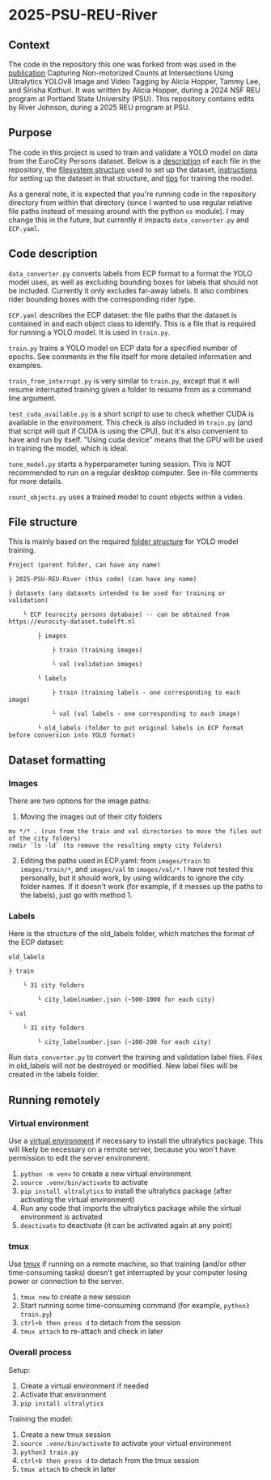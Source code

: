 # 2025-PSU-REU-River

## Context
The code in the repository this one was forked from was used in the [publication](https://pdxscholar.library.pdx.edu/altreu_projects/17/) Capturing Non-motorized Counts at Intersections Using Ultralytics YOLOv8 Image and Video Tagging by Alicia Hopper, Tammy Lee, and Sirisha Kothuri. It was written by Alicia Hopper, during a 2024 NSF REU program at Portland State University (PSU). This repository contains edits by River Johnson, during a 2025 REU program at PSU.
## Purpose
The code in this project is used to train and validate a YOLO model on data from the EuroCity Persons dataset. Below is a [description](https://github.com/River64/2025-PSU-REU-River/tree/main?tab=readme-ov-file#code-description) of each file in the repository, the [filesystem structure](https://github.com/River64/2025-PSU-REU-River/tree/main?tab=readme-ov-file#file-structure) used to set up the dataset, [instructions](https://github.com/River64/2025-PSU-REU-River/tree/main?tab=readme-ov-file#dataset-formatting) for setting up the dataset in that structure, and [tips](https://github.com/River64/2025-PSU-REU-River/tree/main?tab=readme-ov-file#running-remotely) for training the model.

As a general note, it is expected that you're running code in the repository directory from within that directory (since I wanted to use regular relative file paths instead of messing around with the python `os` module). I may change this in the future, but currently it impacts `data_converter.py` and `ECP.yaml`.
## Code description
`data_converter.py` converts labels from ECP format to a format the YOLO model uses, as well as excluding bounding boxes for labels that should not be included. Currently it only excludes far-away labels. It also combines rider bounding boxes with the corresponding rider type.

`ECP.yaml` describes the ECP dataset: the file paths that the dataset is contained in and each object class to identify. This is a file that is required for running a YOLO model. It is used in `train.py`.

`train.py` trains a YOLO model on ECP data for a specified number of epochs. See comments in the file itself for more detailed information and examples.

`train_from_interrupt.py` is very similar to `train.py`, except that it will resume interrupted training given a folder to resume from as a command line argument.

`test_cuda_available.py` is a short script to use to check whether CUDA is available in the environment. This check is also included in `train.py` (and that script will quit if CUDA is using the CPU), but it's also convenient to have and run by itself. "Using cuda device" means that the GPU will be used in training the model, which is ideal.

`tune_model.py` starts a hyperparameter tuning session. This is NOT recommended to run on a regular desktop computer. See in-file comments for more details.

`count_objects.py` uses a trained model to count objects within a video.
## File structure
This is mainly based on the required [folder structure](https://docs.ultralytics.com/datasets/classify/) for YOLO model training.
```
Project (parent folder, can have any name)

├ 2025-PSU-REU-River (this code) (can have any name)

├ datasets (any datasets intended to be used for training or validation)

    └ ECP (eurocity persons database) -- can be obtained from https://eurocity-dataset.tudelft.nl

        ├ images

            ├ train (training images)

            └ val (validation images)
            
        └ labels

            ├ train (training labels - one corresponding to each image)

            └ val (val labels - one corresponding to each image)

        └ old_labels (folder to put original labels in ECP format before conversion into YOLO format)
```
## Dataset formatting
### Images
There are two options for the image paths:
1. Moving the images out of their city folders
```
mv */* . (run from the train and val directories to move the files out of the city folders)
rmdir `ls -ld` (to remove the resulting empty city folders)
```
2. Editing the paths used in ECP.yaml: from `images/train` to `images/train/*`, and `images/val` to `images/val/*`. I have not tested this personally, but it should work, by using wildcards to ignore the city folder names. If it doesn't work (for example, if it messes up the paths to the labels), just go with method 1.
### Labels
Here is the structure of the old_labels folder, which matches the format of the ECP dataset:
```
old_labels

├ train

    └ 31 city folders

        └ city_labelnumber.json (~500-1000 for each city)

└ val

    └ 31 city folders

        └ city_labelnumber.json (~100-200 for each city)
```
Run `data_converter.py` to convert the training and validation label files. Files in old_labels will not be destroyed or modified. New label files will be created in the labels folder.
## Running remotely
### Virtual environment
Use a [virtual environment](https://docs.python.org/3/library/venv.html) if necessary to install the ultralytics package. This will likely be necessary on a remote server, because you won't have permission to edit the server environment.
1. `python -m venv` to create a new virtual environment
2. `source .venv/bin/activate` to activate
3. `pip install ultralytics` to install the ultralytics package (after activating the virtual environment)
4. Run any code that imports the ultralytics package while the virtual environment is activated
5. `deactivate` to deactivate (it can be activated again at any point)

### tmux
Use [tmux](https://github.com/tmux/tmux/wiki/Getting-Started) if running on a remote machine, so that training (and/or other time-consuming tasks) doesn't get interrupted by your computer losing power or connection to the server.
1. `tmux new` to create a new session
2. Start running some time-consuming command (for example, `python3 train.py`)
3. `ctrl+b then press d` to detach from the session
4. `tmux attach` to re-attach and check in later

### Overall process
Setup:
1. Create a virtual environment if needed
2. Activate that environment
3. `pip install ultralytics`

Training the model:
1. Create a new tmux session
2. `source .venv/bin/activate` to activate your virtual environment
3. `python3 train.py`
4. `ctrl+b then press d` to detach from the tmux session
5. `tmux attach` to check in later
